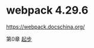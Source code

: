 # webpack 4.29.6

<https://webpack.docschina.org/>

第0章 [起步](https://github.com/melunar/webpack__4.29.6/blob/master/00__getting_started/note.md)